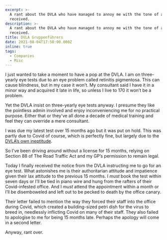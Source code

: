 ```yaml
---
excerpt: >-
  A rant about the DVLA who have managed to annoy me with the tone of a letter I
  received.
description: >-
  A rant about the DVLA who have managed to annoy me with the tone of a letter I
  received.
title: DVLA Gruppenführers
date: 2021-08-04T17:50:00.000Z
inline: true
tags:
  - Companies
  - Misc
---
```

I just wanted to take a moment to have a pop at the DVLA. I am on three-yearly eye tests due to an eye problem called retinitis pigmentosa. This can cause blindness, but in my case it won’t. My consultant said I have it in a minor way and acquired it late in life, so unless I live to 170 it won’t be a problem.

Yet the DVLA insist on three-yearly eye tests anyway. I presume they like the pointless  admin involved and enjoy inconveniencing me for no practical purpose. Either that or they’ve all done a decade of medical training and feel they can override a mere consultant.

I was due my latest test over 15 months ago but it was put on hold. This was partly due to Covid of course, which is perfectly fine, but largely due to the [DVLA’s own ineptitude](https://www.mylondon.news/news/zone-1-news/the-worst-incompetence-mismanagement-ever-21106784).

So I’ve been driving around without a license for 15 months, relying on Section 88 of The Road Traffic Act and my GP’s permission to remain legal.

Today I finally received the notice from the DVLA instructing me to go for an eye test. What astonishes me is their authoritarian attitude and impatience given their lax attitude to the previous 15 months. I *must* book the test within seven days or I’ll be tied in piano wire and hung from the rafters of their Covid-infested office. And I *must* attend the appointment within a month or I’ll be disemboweled and left out to be pecked to death by the office canary.

Their letter failed to mention the way they forced their staff into the office during Covid, which created a building-sized petri dish for the virus to breed in, needlessly inflicting Covid on many of their staff. They also failed to apologise to me for being 15 months late. Perhaps the apology will come in a second letter.

Anyway, rant over.

